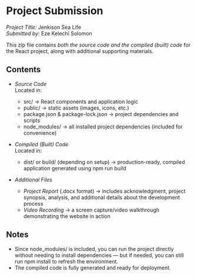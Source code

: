 # Project Submission

*Project Title:* Jenkison Sea Life  
*Submitted by:* Eze Kelechi Solomon  

This zip file contains *both the source code and the compiled (built) code* for the React project, along with additional supporting materials.

## Contents

- *Source Code*  
  Located in:  
  - src/ → React components and application logic  
  - public/ → static assets (images, icons, etc.)  
  - package.json & package-lock.json → project dependencies and scripts  
  - node_modules/ → all installed project dependencies (included for convenience)

- *Compiled (Built) Code*  
  Located in:  
  - dist/ or build/ (depending on setup) → production-ready, compiled application generated using npm run build

- *Additional Files*  
  - *Project Report* (.docx format) → includes acknowledgment, project synopsis, analysis, and additional details about the development process  
  - *Video Recording* → a screen capture/video walkthrough demonstrating the website in action

## Notes

- Since node_modules/ is included, you can run the project directly without needing to install dependencies — but if needed, you can still run npm install to refresh the environment.  
- The compiled code is fully generated and ready for deployment.
